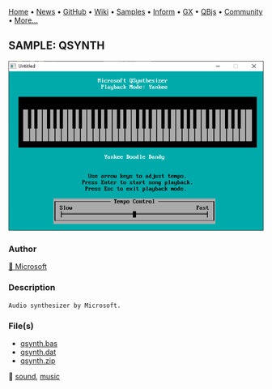 [Home](https://qb64.com) • [News](../../news.md) • [GitHub](https://github.com/QB64Official/qb64) • [Wiki](https://github.com/QB64Official/qb64/wiki) • [Samples](../../samples.md) • [Inform](../../inform.md) • [GX](../../gx.md) • [QBjs](../../qbjs.md) • [Community](../../community.md) • [More...](../../more.md)

## SAMPLE: QSYNTH

![screenshot.png](img/screenshot.png)

### Author

[🐝 Microsoft](../microsoft.md) 

### Description

```text
Audio synthesizer by Microsoft.
```

### File(s)

* [qsynth.bas](src/qsynth.bas)
* [qsynth.dat](src/qsynth.dat)
* [qsynth.zip](src/qsynth.zip)

🔗 [sound](../sound.md), [music](../music.md)
